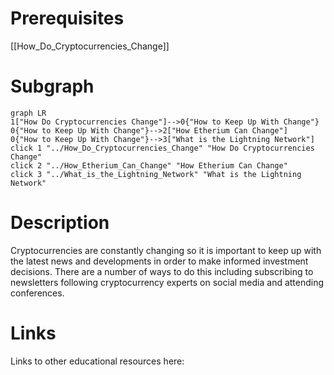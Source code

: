 # Prerequisites
[[How_Do_Cryptocurrencies_Change]]

# Subgraph

```mermaid
graph LR
1["How Do Cryptocurrencies Change"]-->0{"How to Keep Up With Change"}
0{"How to Keep Up With Change"}-->2["How Etherium Can Change"]
0{"How to Keep Up With Change"}-->3["What is the Lightning Network"]
click 1 "../How_Do_Cryptocurrencies_Change" "How Do Cryptocurrencies Change"
click 2 "../How_Etherium_Can_Change" "How Etherium Can Change"
click 3 "../What_is_the_Lightning_Network" "What is the Lightning Network"
```



# Description
  
Cryptocurrencies are constantly changing so it is important to keep up with the latest news and developments in order to make informed investment decisions. There are a number of ways to do this including subscribing to newsletters following cryptocurrency experts on social media and attending conferences.

# Links
Links to other educational resources here: